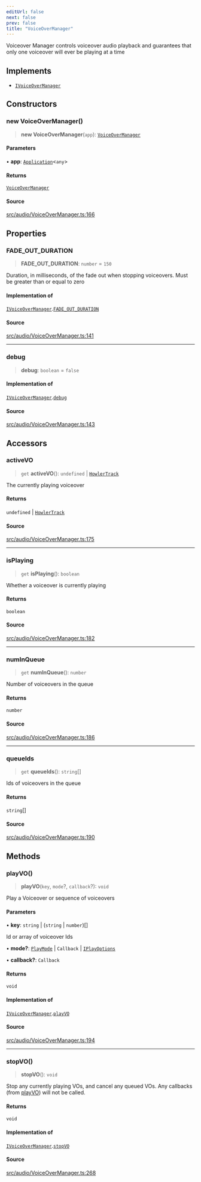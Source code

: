 ```yaml
---
editUrl: false
next: false
prev: false
title: "VoiceOverManager"
---
```


Voiceover Manager controls voiceover audio playback and guarantees that only one voiceover will ever be playing at a time

## Implements

- [`IVoiceOverManager`](/api/interfaces/ivoiceovermanager/)

## Constructors

### new VoiceOverManager()

> **new VoiceOverManager**(`app`): [`VoiceOverManager`](/api/classes/voiceovermanager/)

#### Parameters

• **app**: [`Application`](/api/classes/application/)\<`any`\>

#### Returns

[`VoiceOverManager`](/api/classes/voiceovermanager/)

#### Source

[src/audio/VoiceOverManager.ts:166](https://github.com/relishinc/dill-pixel/blob/543438455c9a47928084300159416186c2aa1095/src/audio/VoiceOverManager.ts#L166)

## Properties

### FADE\_OUT\_DURATION

> **FADE\_OUT\_DURATION**: `number` = `150`

Duration, in milliseconds, of the fade out when stopping voiceovers. Must be greater than or equal to zero

#### Implementation of

[`IVoiceOverManager`](/api/interfaces/ivoiceovermanager/).[`FADE_OUT_DURATION`](/api/interfaces/ivoiceovermanager/#fade_out_duration)

#### Source

[src/audio/VoiceOverManager.ts:141](https://github.com/relishinc/dill-pixel/blob/543438455c9a47928084300159416186c2aa1095/src/audio/VoiceOverManager.ts#L141)

***

### debug

> **debug**: `boolean` = `false`

#### Implementation of

[`IVoiceOverManager`](/api/interfaces/ivoiceovermanager/).[`debug`](/api/interfaces/ivoiceovermanager/#debug)

#### Source

[src/audio/VoiceOverManager.ts:143](https://github.com/relishinc/dill-pixel/blob/543438455c9a47928084300159416186c2aa1095/src/audio/VoiceOverManager.ts#L143)

## Accessors

### activeVO

> `get` **activeVO**(): `undefined` \| [`HowlerTrack`](/api/classes/howlertrack/)

The currently playing voiceover

#### Returns

`undefined` \| [`HowlerTrack`](/api/classes/howlertrack/)

#### Source

[src/audio/VoiceOverManager.ts:175](https://github.com/relishinc/dill-pixel/blob/543438455c9a47928084300159416186c2aa1095/src/audio/VoiceOverManager.ts#L175)

***

### isPlaying

> `get` **isPlaying**(): `boolean`

Whether a voiceover is currently playing

#### Returns

`boolean`

#### Source

[src/audio/VoiceOverManager.ts:182](https://github.com/relishinc/dill-pixel/blob/543438455c9a47928084300159416186c2aa1095/src/audio/VoiceOverManager.ts#L182)

***

### numInQueue

> `get` **numInQueue**(): `number`

Number of voiceovers in the queue

#### Returns

`number`

#### Source

[src/audio/VoiceOverManager.ts:186](https://github.com/relishinc/dill-pixel/blob/543438455c9a47928084300159416186c2aa1095/src/audio/VoiceOverManager.ts#L186)

***

### queueIds

> `get` **queueIds**(): `string`[]

Ids of voiceovers in the queue

#### Returns

`string`[]

#### Source

[src/audio/VoiceOverManager.ts:190](https://github.com/relishinc/dill-pixel/blob/543438455c9a47928084300159416186c2aa1095/src/audio/VoiceOverManager.ts#L190)

## Methods

### playVO()

> **playVO**(`key`, `mode`?, `callback`?): `void`

Play a Voiceover or sequence of voiceovers

#### Parameters

• **key**: `string` \| (`string` \| `number`)[]

Id or array of voiceover Ids

• **mode?**: [`PlayMode`](/api/enumerations/playmode/) \| `Callback` \| [`IPlayOptions`](/api/interfaces/iplayoptions/)

• **callback?**: `Callback`

#### Returns

`void`

#### Implementation of

[`IVoiceOverManager`](/api/interfaces/ivoiceovermanager/).[`playVO`](/api/interfaces/ivoiceovermanager/#playvo)

#### Source

[src/audio/VoiceOverManager.ts:194](https://github.com/relishinc/dill-pixel/blob/543438455c9a47928084300159416186c2aa1095/src/audio/VoiceOverManager.ts#L194)

***

### stopVO()

> **stopVO**(): `void`

Stop any currently playing VOs, and cancel any queued VOs.
Any callbacks (from [playVO](../../../../../../api/functions/playvo)) will not be called.

#### Returns

`void`

#### Implementation of

[`IVoiceOverManager`](/api/interfaces/ivoiceovermanager/).[`stopVO`](/api/interfaces/ivoiceovermanager/#stopvo)

#### Source

[src/audio/VoiceOverManager.ts:268](https://github.com/relishinc/dill-pixel/blob/543438455c9a47928084300159416186c2aa1095/src/audio/VoiceOverManager.ts#L268)
